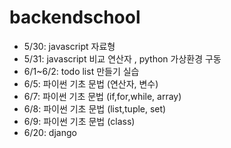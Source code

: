 # backendschool
- 5/30: javascript 자료형
- 5/31: javascript 비교 연산자 , python 가상환경 구동 
- 6/1~6/2: todo list 만들기 실습 
- 6/5: 파이썬 기초 문법 (연산자, 변수)
- 6/7: 파이썬 기초 문법 (if,for,while, array)
- 6/8: 파이썬 기초 문법 (list,tuple, set)
- 6/9: 파이썬 기초 문법 (class)
- 6/20: django